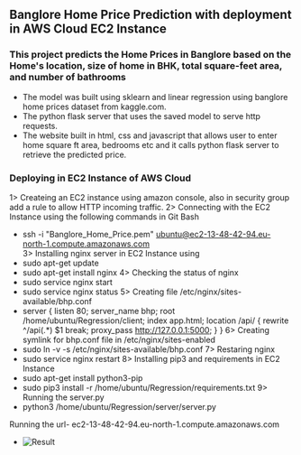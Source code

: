 ## Banglore Home Price Prediction with deployment in AWS Cloud EC2 Instance
### This project predicts the Home Prices in Banglore based on the Home's location, size of home in BHK, total square-feet area, and number of bathrooms

- The model was built using sklearn and linear regression using banglore home prices dataset from kaggle.com.
- The python flask server that uses the saved model to serve http requests. 
- The website built in html, css and javascript that allows user to enter home square ft area, bedrooms etc and it calls python flask server to retrieve the predicted price.

### Deploying in EC2 Instance of AWS Cloud
1> Createing an EC2 instance using amazon console, also in security group add a rule to allow HTTP incoming traffic.
2> Connecting with the EC2 Instance using the following commands in Git Bash
  - ssh -i "Banglore_Home_Price.pem" ubuntu@ec2-13-48-42-94.eu-north-1.compute.amazonaws.com   
3> Installing nginx server in EC2 Instance using
  - sudo apt-get update
  - sudo apt-get install nginx
4> Checking the status of nginx
  - sudo service nginx start
  - sudo service nginx status
5> Creating file /etc/nginx/sites-available/bhp.conf
  - server {
    listen 80;
        server_name bhp;
        root /home/ubuntu/Regression/client;
        index app.html;
        location /api/ {
             rewrite ^/api(.*) $1 break;
             proxy_pass http://127.0.0.1:5000;
        }
  }
6> Creating symlink for bhp.conf file in /etc/nginx/sites-enabled
  - sudo ln -v -s /etc/nginx/sites-available/bhp.conf
7> Restaring nginx
  - sudo service nginx restart
8> Installing pip3 and requirements in EC2 Instance
  - sudo apt-get install python3-pip
  - sudo pip3 install -r /home/ubuntu/Regression/requirements.txt
9> Running the server.py
  - python3 /home/ubuntu/Regression/server/server.py

Running the url- ec2-13-48-42-94.eu-north-1.compute.amazonaws.com
  - ![Result](https://github.com/guddushah/Banglore-Home-Price-Prediction/assets/40028193/9d1c5de1-1dd9-456e-b6b7-1cedbf1db68e)





